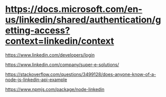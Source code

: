 # https://docs.microsoft.com/en-us/linkedin/shared/authentication/getting-access?context=linkedin/context



https://www.linkedin.com/developers/login


https://www.linkedin.com/company/super-e-solutions/



https://stackoverflow.com/questions/3499128/does-anyone-know-of-a-node-js-linkedin-api-example

https://www.npmjs.com/package/node-linkedin